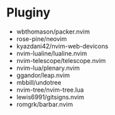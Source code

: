 # Pluginy

- wbthomason/packer.nvim
- rose-pine/neovim
- kyazdani42/nvim-web-devicons
- nvim-lualine/lualine.nvim
- nvim-telescope/telescope.nvim
- nvim-lua/plenary.nvim
- ggandor/leap.nvim
- mbbill/undotree
- nvim-tree/nvim-tree.lua
- lewis6991/gitsigns.nvim
- romgrk/barbar.nvim
